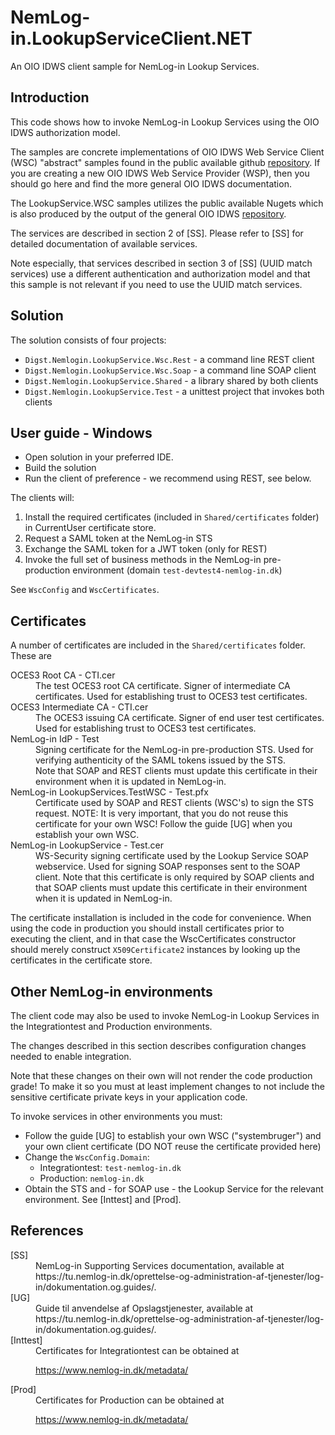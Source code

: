 # NemLog-in.LookupServiceClient.NET
An OIO IDWS client sample for NemLog-in Lookup Services.

## Introduction

This code shows how to invoke NemLog-in Lookup Services using the OIO IDWS authorization model. 

The samples are concrete implementations of OIO IDWS Web Service Client (WSC) "abstract" samples found in the public available github [repository](https://github.com/digst/OIOIDWS.Net/tree/master/Examples). If you are creating a new OIO IDWS Web Service Provider (WSP), then you should go here and find the more general OIO IDWS documentation.

The LookupService.WSC samples utilizes the public available Nugets which is also  produced by the output of the general OIO IDWS [repository](https://github.com/digst/OIOIDWS.Net/tree/master).

The services are described in section 2 of [SS].
Please refer to [SS] for detailed documentation of available services. 

Note especially, that services described in section 3 of [SS] (UUID match services) 
use a different authentication and authorization model and that this sample is not relevant
if you need to use the UUID match services.

## Solution

The solution consists of four projects:

* ```Digst.Nemlogin.LookupService.Wsc.Rest``` - a command line REST client
* ```Digst.Nemlogin.LookupService.Wsc.Soap``` - a command line SOAP client
* ```Digst.Nemlogin.LookupService.Shared``` - a library shared by both clients
* ```Digst.Nemlogin.LookupService.Test``` - a unittest project that invokes both clients


## User guide - Windows

* Open solution in your preferred IDE.
* Build the solution
* Run the client of preference - we recommend using REST, see below.

The clients will:

1. Install the required certificates (included in ```Shared/certificates``` folder) in CurrentUser certificate store.
2. Request a SAML token at the NemLog-in STS
3. Exchange the SAML token for a JWT token (only for REST)
4. Invoke the full set of business methods in the NemLog-in pre-production environment (domain ```test-devtest4-nemlog-in.dk```)

See ```WscConfig``` and ```WscCertificates```.

## Certificates

A number of certificates are included in the ```Shared/certificates``` folder. These are

<dl>
<dt>OCES3 Root CA - CTI.cer</dt>
<dd>
The test OCES3 root CA certificate. Signer of intermediate CA certificates. 
Used for establishing trust to OCES3 test certificates.
</dd>

<dt>OCES3 Intermediate CA - CTI.cer</dt>
<dd>
The OCES3 issuing CA certificate. Signer of end user test certificates. 
Used for establishing trust to OCES3 test certificates.
</dd>

<dt>NemLog-in IdP - Test</dt>
<dd>
Signing certificate for the NemLog-in pre-production STS.
Used for verifying authenticity of the SAML tokens issued by the STS.
<br>
Note that SOAP and REST clients must update this certificate in their environment when it is updated in NemLog-in.
</dd>

<dt>NemLog-in LookupServices.TestWSC - Test.pfx</dt>
<dd>Certificate used by SOAP and REST clients (WSC's) to sign the STS request.
NOTE: It is very important, that you do not reuse this certificate for your own WSC! Follow the guide 
[UG] when you establish your own WSC.
</dd>

<dt>NemLog-in LookupService - Test.cer</dt>
<dd>WS-Security signing certificate used by the Lookup Service SOAP webservice.
Used for signing SOAP responses sent to the SOAP client.
Note that this certificate is only required by SOAP clients and that SOAP clients must update
this certificate in their environment when it is updated in NemLog-in.
</dd>
</dl>

The certificate installation is included in the code for convenience. When using the code in production you should install
certificates prior to executing the client, and in that case the WscCertificates constructor should merely
construct ```X509Certificate2``` instances by looking up the certificates in the certificate store.

## Other NemLog-in environments

The client code may also be used to invoke NemLog-in Lookup Services in the Integrationtest and Production environments.

The changes described in this section describes configuration changes needed to enable integration.

Note that these changes on their own will not render the code production grade! To make it so you must at least implement
changes to not include the sensitive certificate private keys in your application code.
 
To invoke services in other environments you must:

* Follow the guide [UG] to establish your own WSC ("systembruger") and your own client certificate (DO NOT reuse the certificate provided here)
* Change the ```WscConfig.Domain```:
  * Integrationtest: ```test-nemlog-in.dk```
  * Production: ```nemlog-in.dk```
* Obtain the STS and - for SOAP use - the Lookup Service for the relevant environment. See [Inttest] and [Prod].


## References

<dl>
<dt>[SS]</dt>
<dd>NemLog-in Supporting Services documentation, available at 
https://tu.nemlog-in.dk/oprettelse-og-administration-af-tjenester/log-in/dokumentation.og.guides/. 
</dd>

<dt>[UG]</dt>
<dd>Guide til anvendelse af Opslagstjenester, available at 
https://tu.nemlog-in.dk/oprettelse-og-administration-af-tjenester/log-in/dokumentation.og.guides/. 
</dd>

<dt>[Inttest]</dt>
<dd>
Certificates for Integrationtest can be obtained at 

https://www.nemlog-in.dk/metadata/
</dd>

<dt>[Prod]</dt>
<dd>
Certificates for Production can be obtained at

https://www.nemlog-in.dk/metadata/
</dd>


</dl>
